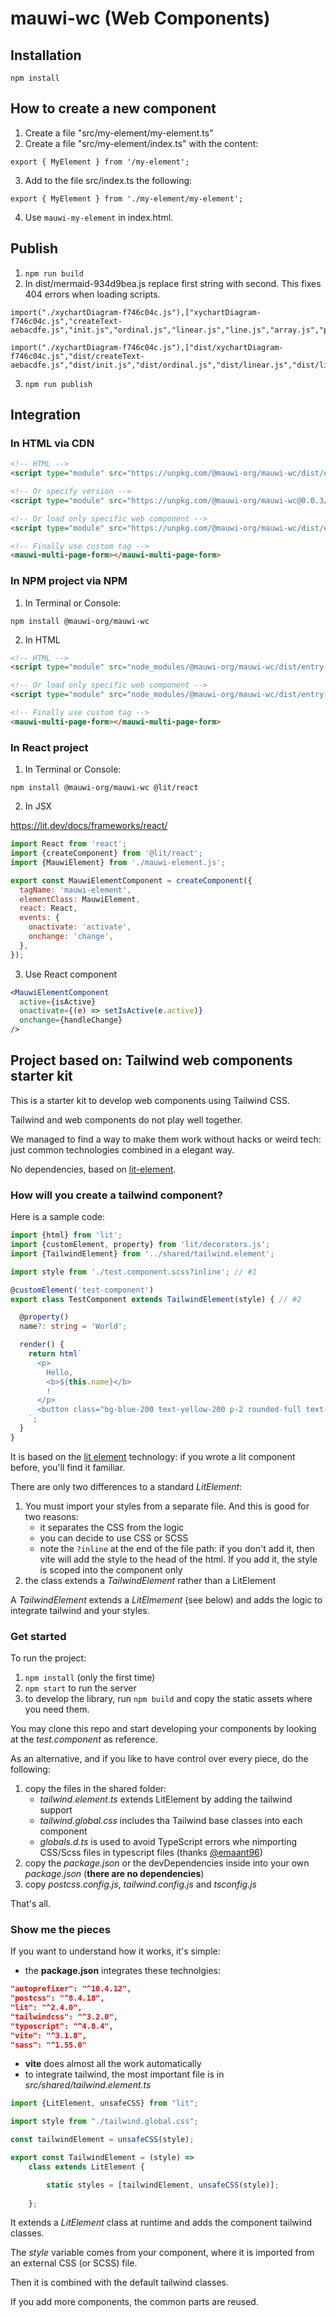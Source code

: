 # mauwi-wc (Web Components)

## Installation

`npm install`

## How to create a new component

1. Create a file "src/my-element/my-element.ts"
2. Create a file "src/my-element/index.ts" with the content:

```
export { MyElement } from '/my-element';
```

3. Add to the file src/index.ts the following:

```
export { MyElement } from './my-element/my-element';
```

4. Use `mauwi-my-element` in index.html.

## Publish

1. `npm run build`
2. In dist/mermaid-934d9bea.js replace first string with second. This fixes 404 errors when loading scripts.

```
import("./xychartDiagram-f746c04c.js"),["xychartDiagram-f746c04c.js","createText-aebacdfe.js","init.js","ordinal.js","linear.js","line.js","array.js","path.js"]

import("./xychartDiagram-f746c04c.js"),["dist/xychartDiagram-f746c04c.js","dist/createText-aebacdfe.js","dist/init.js","dist/ordinal.js","dist/linear.js","dist/line.js","dist/array.js","dist/path.js"]
```

3. `npm run publish`

## Integration

### In HTML via CDN

```html
<!-- HTML -->
<script type="module" src="https://unpkg.com/@mauwi-org/mauwi-wc/dist/entry-index.js"></script>

<!-- Or specify version -->
<script type="module" src="https://unpkg.com/@mauwi-org/mauwi-wc@0.0.3/dist/entry-index.js"></script>

<!-- Or load only specific web component -->
<script type="module" src="https://unpkg.com/@mauwi-org/mauwi-wc/dist/entry-multi-page-form.js"></script>

<!-- Finally use custom tag -->
<mauwi-multi-page-form></mauwi-multi-page-form>
```

### In NPM project via NPM

1. In Terminal or Console:

`npm install @mauwi-org/mauwi-wc`

2. In HTML

```html
<!-- HTML -->
<script type="module" src="node_modules/@mauwi-org/mauwi-wc/dist/entry-index.js"></script>

<!-- Or load only specific web component -->
<script type="module" src="node_modules/@mauwi-org/mauwi-wc/dist/entry-multi-page-form.js"></script>

<!-- Finally use custom tag -->
<mauwi-multi-page-form></mauwi-multi-page-form>
```

### In React project

1. In Terminal or Console:

`npm install @mauwi-org/mauwi-wc @lit/react`

2. In JSX

https://lit.dev/docs/frameworks/react/

```jsx
import React from 'react';
import {createComponent} from '@lit/react';
import {MauwiElement} from './mauwi-element.js';

export const MauwiElementComponent = createComponent({
  tagName: 'mauwi-element',
  elementClass: MauwiElement,
  react: React,
  events: {
    onactivate: 'activate',
    onchange: 'change',
  },
});
```

3. Use React component

```jsx
<MauwiElementComponent
  active={isActive}
  onactivate={(e) => setIsActive(e.active)}
  onchange={handleChange}
/>
```

## Project based on: Tailwind web components starter kit

This is a starter kit to develop web components using Tailwind CSS. 

Tailwind and web components do not play well together. 

We managed to find a way to make them work without hacks or weird tech: just common technologies combined in a elegant way.

No dependencies, based on [lit-element](https://lit.dev/docs/).

### How will you create a tailwind component?
Here is a sample code:

```typescript
import {html} from 'lit';
import {customElement, property} from 'lit/decorators.js';
import {TailwindElement} from '../shared/tailwind.element';

import style from './test.component.scss?inline'; // #1

@customElement('test-component')
export class TestComponent extends TailwindElement(style) { // #2

  @property()
  name?: string = 'World';

  render() {
    return html`
      <p>
        Hello,
        <b>${this.name}</b>
        !
      </p>
      <button class="bg-blue-200 text-yellow-200 p-2 rounded-full text-2xl">Hello world!</button>
    `;
  }
}
```
It is based on the [lit element](https://lit.dev/docs/) technology: if you wrote a lit component before, you'll find it familiar.  

There are only two differences to a standard _LitElement_:
1) You must import your styles from a separate file. And this is good for two reasons:
   - it separates the CSS from the logic
   - you can decide to use CSS or SCSS
   - note the `?inline` at the end of the file path: if you don't add it, then vite will add the style to the head of the html. If you add it, the style is scoped into the component only  
2) the class extends a _TailwindElement_ rather than a LitElement

A _TailwindElement_ extends a _LitElmement_ (see below) and adds the logic to integrate tailwind and your styles.

### Get started

To run the project:
1) `npm install` (only the first time)
2) `npm start` to run the server
3) to develop the library, run `npm build` and copy the static assets where you need them.

You may clone this repo and start developing your components by looking at the _test.component_ as reference.

As an alternative, and if you like to have control over every piece, do the following:

1) copy the files in the shared folder: 
   - _tailwind.element.ts_ extends LitElement by adding the tailwind support
   - _tailwind.global.css_ includes tha Tailwind base classes into each component
   - _globals.d.ts_ is used to avoid TypeScript errors whe nimporting CSS/Scss files in typescript files (thanks [@emaant96](https://github.com/emaant96))
2) copy the _package.json_ or the devDependencies inside into your own _package.json_  (**there are no dependencies**)
3) copy _postcss.config.js_, _tailwind.config.js_ and _tsconfig.js_ 

That's all.

### Show me the pieces
If you want to understand how it works, it's simple:

- the **package.json** integrates these technolgies:
```json
"autoprefixer": "^10.4.12",
"postcss": "^8.4.18",
"lit": "^2.4.0",
"tailwindcss": "^3.2.0",
"typescript": "^4.8.4",
"vite": "^3.1.8",
"sass": "^1.55.0"
```

- **vite** does almost all the work automatically
- to integrate tailwind, the most important file is in _src/shared/tailwind.element.ts_

```typescript
import {LitElement, unsafeCSS} from "lit";

import style from "./tailwind.global.css";

const tailwindElement = unsafeCSS(style);

export const TailwindElement = (style) =>
    class extends LitElement {

        static styles = [tailwindElement, unsafeCSS(style)];
    
    };

```

It extends a _LitElement_ class at runtime and adds the component tailwind classes.

The _style_ variable comes from your component, where it is imported from an external CSS (or SCSS) file.

Then it is combined with the default tailwind classes.

If you add more components, the common parts are reused.

